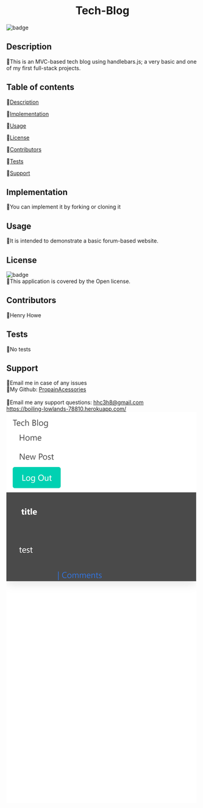 
  <h1 align="center"> Tech-Blog</h1>

  ![badge](https://img.shields.io/badge/license-Open-brightgreen)<br />

  ## Description
  🐔This is an MVC-based tech blog using handlebars.js; a very basic and one of my first full-stack projects.

  ## Table of contents
  🐔[Description](#description)

  🐔[Implementation](#implementation)

  🐔[Usage](#usage)

  🐔[License](#license)

  🐔[Contributors](#contributors)

  🐔[Tests](#tests)
  
  🐔[Support](#support)

  ## Implementation
  🐔You can implement it by forking or cloning it

  ## Usage
  🐔It is intended to demonstrate a basic forum-based website.

  ## License
  ![badge](https://img.shields.io/badge/license-Open-brightgreen)
  <br/>
  🐔This application is covered by the Open license.
  
  ## Contributors
  🐔Henry Howe

  ## Tests
  🐔No tests

  ## Support
  🐔Email me in case of any issues<br/>
  🐔My Github: [PropainAcessories](https://github.com/undefined)<br/>
  <br/>
  🐔Email me any support questions: hhc3h8@gmail.com<br/>
  https://boiling-lowlands-78810.herokuapp.com/
![](assets/boiling-lowlands-78810.herokuapp.com_(Samsung%20Galaxy%20S8+).png)